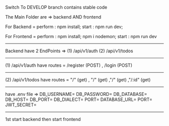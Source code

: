 Switch To DEVELOP branch contains stable code 

The Main Folder are  => backend AND frontend  

For Backend =
  perform : npm install;
  start   : npm run dev;
   
For Frontend =
  perform : npm install; npm i nodemon;
  start   : npm run dev
****************************************
  Backend have 2 EndPoints => (1) /api/v1/auth
                              (2) /api/v1/todos
                            
*****************************
  (1) /api/v1/auth have routes = /register (POST) , /login  (POST)
*******************************
  (2) /api/v1/todos have routes = "/" (get) , "/" (get) ,"/" (get) ,"/:id" (get)
********************************
  have .env file =>
                  DB_USERNAME=
                  DB_PASSWORD=
                  DB_DATABASE=
                  DB_HOST=
                  DB_PORT=
                  DB_DIALECT=
                  PORT=
                  DATABASE_URL=
                  PORT=
                  JWT_SECRET=

***************************************

1st start backend 
then start frontend 
